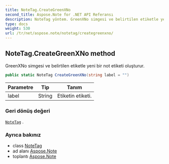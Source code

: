 ```yaml
---
title: NoteTag.CreateGreenXNo
second_title: Aspose.Note for .NET API Referansı
description: NoteTag yöntem. GreenXNo simgesi ve belirtilen etiketle yeni bir not etiketi oluşturur.
type: docs
weight: 530
url: /tr/net/aspose.note/notetag/creategreenxno/
---
```

## NoteTag.CreateGreenXNo method

GreenXNo simgesi ve belirtilen etiketle yeni bir not etiketi oluşturur.

```csharp
public static NoteTag CreateGreenXNo(string label = "")
```

| Parametre | Tip | Tanım |
| --- | --- | --- |
| label | String | Etiketin etiketi. |

### Geri dönüş değeri

[`NoteTag`](../) .

### Ayrıca bakınız

* class [NoteTag](../)
* ad alanı [Aspose.Note](../../notetag/)
* toplantı [Aspose.Note](../../../)


